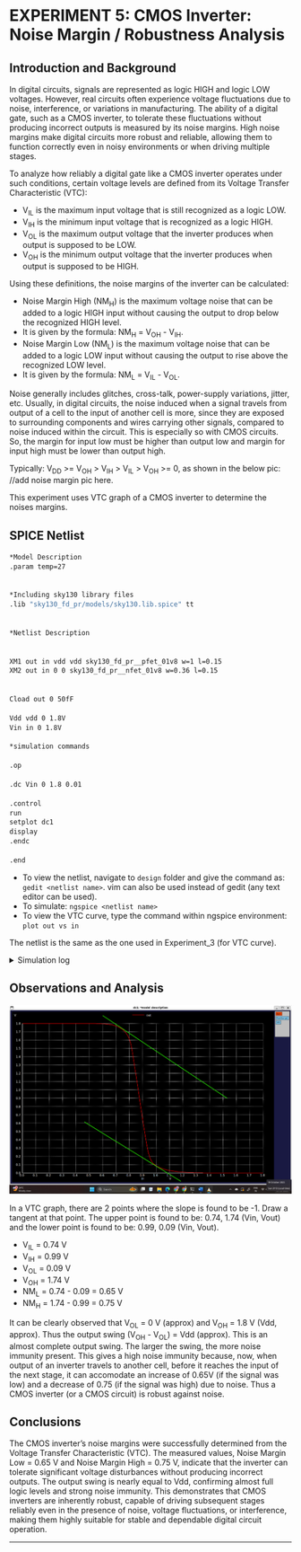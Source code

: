 # EXPERIMENT 5: CMOS Inverter: Noise Margin / Robustness Analysis

## Introduction and Background

In digital circuits, signals are represented as logic HIGH and logic LOW voltages. However, 
real circuits often experience voltage fluctuations due to noise, interference, or variations in manufacturing. 
The ability of a digital gate, such as a CMOS inverter, to tolerate these fluctuations without producing incorrect outputs is measured by its noise margins. 
High noise margins make digital circuits more robust and reliable, allowing them to function correctly even in noisy environments or when driving multiple stages.

To analyze how reliably a digital gate like a CMOS inverter operates under such conditions, certain voltage levels are defined from its Voltage Transfer Characteristic (VTC):
- V<sub>IL</sub> is the maximum input voltage that is still recognized as a logic LOW.
- V<sub>IH</sub> is the minimum input voltage that is recognized as a logic HIGH.
- V<sub>OL</sub> is the maximum output voltage that the inverter produces when output is supposed to be LOW.
- V<sub>OH</sub> is the minimum output voltage that the inverter produces when output is supposed to be HIGH.

Using these definitions, the noise margins of the inverter can be calculated:
- Noise Margin High (NM<sub>H</sub>) is the maximum voltage noise that can be added to a logic HIGH input without causing the output to drop below the recognized HIGH level.
- It is given by the formula: NM<sub>H</sub> = V<sub>OH</sub> - V<sub>IH</sub>.
- Noise Margin Low (NM<sub>L</sub>) is the maximum voltage noise that can be added to a logic LOW input without causing the output to rise above the recognized LOW level.
- It is given by the formula: NM<sub>L</sub> = V<sub>IL</sub> - V<sub>OL</sub>.

Noise generally includes glitches, cross-talk, power-supply variations, jitter, etc. Usually, in digital circuits, the noise induced when a signal travels from output of a cell to the input of another cell is more, 
since they are exposed to surrounding components and wires carrying other signals, compared to noise induced within the circuit. This is especially so with CMOS circuits. So, the margin for input low must be higher than output low and margin for input high must be lower than output high.

Typically: V<sub>DD</sub> >= V<sub>OH</sub> > V<sub>IH</sub> > V<sub>IL</sub> > V<sub>OH</sub> >= 0, as shown in the below pic: 
//add noise margin pic here.

This experiment uses VTC graph of a CMOS inverter to determine the noises margins.

## SPICE Netlist

```bash
*Model Description
.param temp=27


*Including sky130 library files
.lib "sky130_fd_pr/models/sky130.lib.spice" tt


*Netlist Description


XM1 out in vdd vdd sky130_fd_pr__pfet_01v8 w=1 l=0.15
XM2 out in 0 0 sky130_fd_pr__nfet_01v8 w=0.36 l=0.15


Cload out 0 50fF

Vdd vdd 0 1.8V
Vin in 0 1.8V

*simulation commands

.op

.dc Vin 0 1.8 0.01

.control
run
setplot dc1
display
.endc

.end

```

- To view the netlist, navigate to `design` folder and give the command as: `gedit <netlist name>`. vim can also be used instead of gedit (any text editor can be used). 
- To simulate: `ngspice <netlist name>`
- To view the VTC curve, type the command within ngspice environment: `plot out vs in`

The netlist is the same as the one used in Experiment_3 (for VTC curve).

<details>
  <summary>Simulation log</summary>

![noise_margin_sim](/images/noise_margin_sim.png)

</details>


## Observations and Analysis

![noise_margin_plot](/images/noise_margin_plot.png)

In a VTC graph, there are 2 points where the slope is found to be -1. Draw a tangent at that point. The upper point is found to be: 0.74, 1.74 (Vin, Vout) and the lower point is found to be: 0.99, 0.09 (Vin, Vout).
- V<sub>IL</sub> = 0.74 V
- V<sub>IH</sub> = 0.99 V
- V<sub>OL</sub> = 0.09 V
- V<sub>OH</sub> = 1.74 V
- NM<sub>L</sub> = 0.74 - 0.09 = 0.65 V 
- NM<sub>H</sub> = 1.74 - 0.99 = 0.75 V

It can be clearly observed that V<sub>OL</sub> = 0 V (approx) and V<sub>OH</sub> = 1.8 V (Vdd, approx). Thus the output swing (V<sub>OH</sub> - V<sub>OL</sub>) = Vdd (approx). This is an almost complete output swing. The larger the swing, the more noise immunity present. 
This gives a high noise immunity because, now, when output of an inverter travels to another cell, before it reaches the input of the next stage, it can accomodate an increase of 0.65V (if the signal was low) and a decrease of 0.75 (if the signal was high) due to noise. 
Thus a CMOS inverter (or a CMOS circuit) is robust against noise. 


## Conclusions
The CMOS inverter’s noise margins were successfully determined from the Voltage Transfer Characteristic (VTC). The measured values, Noise Margin Low = 0.65 V and Noise Margin High = 0.75 V, indicate that the inverter can tolerate significant voltage disturbances without producing incorrect outputs. The output swing is nearly equal to Vdd, confirming almost full logic levels and strong noise immunity. This demonstrates that CMOS inverters are inherently robust, capable of driving subsequent stages reliably even in the presence of noise, voltage fluctuations, or interference, making them highly suitable for stable and dependable digital circuit operation.

---
